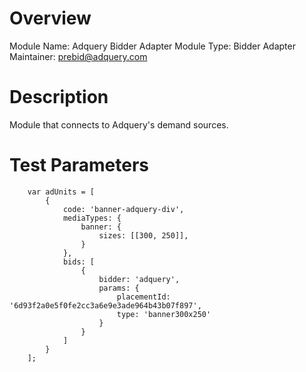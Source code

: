 # Overview

Module Name: Adquery Bidder Adapter
Module Type: Bidder Adapter
Maintainer: prebid@adquery.com

# Description

Module that connects to Adquery's demand sources.

# Test Parameters
```
    var adUnits = [
        {
            code: 'banner-adquery-div',
            mediaTypes: {
                banner: {
                    sizes: [[300, 250]],
                }
            },
            bids: [
                {
                    bidder: 'adquery',
                    params: {
                        placementId: '6d93f2a0e5f0fe2cc3a6e9e3ade964b43b07f897',
                        type: 'banner300x250'
                    }
                }
            ]
        }
    ];
```
